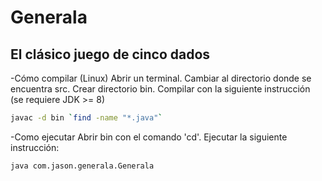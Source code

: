Generala
========

El clásico juego de cinco dados
-------------------------------

-Cómo compilar (Linux)
Abrir un terminal.
Cambiar al directorio donde se encuentra src.
Crear directorio bin.
Compilar con la siguiente instrucción (se requiere JDK >= 8)
```sh
javac -d bin `find -name "*.java"`
```

-Como ejecutar
Abrir bin con el comando 'cd'.
Ejecutar la siguiente instrucción:
```sh
java com.jason.generala.Generala
```
